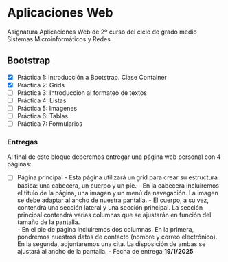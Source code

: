 # Aplicaciones Web
Asignatura Aplicaciones Web de 2º curso del ciclo de grado medio Sistemas Microinformáticos y Redes

## Bootstrap

- [X] Práctica 1: Introducción a Bootstrap. Clase Container
- [X] Práctica 2: Grids
- [ ] Práctica 3: Introducción al formateo de textos
- [ ] Práctica 4: Listas
- [ ] Práctica 5: Imágenes
- [ ] Práctica 6: Tablas
- [ ] Práctica 7: Formularios

### Entregas

Al final de este bloque deberemos entregar una página web personal con 4 páginas:

- [ ] Página principal
      - Esta página utilizará un grid para crear su estructura básica: una cabecera, un cuerpo y un pie.
	  - En la cabecera incluiremos el título de la página, una imagen y un menú de navegación. La imagen se debe adaptar al ancho de nuestra pantalla.
	  - El cuerpo, a su vez, contendrá una sección lateral y una sección principal. La sección principal contendrá varias columnas que se ajustarán en función del tamaño de la pantalla.	  
	  - En el pie de página incluiremos dos columnas. En la primera, pondremos nuestros datos de contacto (nombre y correo electrónico). En la segunda, adjuntaremos una cita. La disposición de ambas se ajustará al ancho de la pantalla.
	  - Fecha de entrega **19/1/2025**
